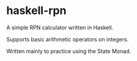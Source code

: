 # haskell-rpn

A simple RPN calculator written in Haskell.

Supports basic arithmetic operators on integers.

Written mainly to practice using the State Monad.
